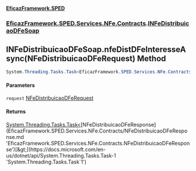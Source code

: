 #### [EficazFramework.SPED](EficazFrameworkSPED.md 'EficazFramework SPED')
### [EficazFramework.SPED.Services.NFe.Contracts](EficazFramework.SPED.Services.NFe.Contracts.md 'EficazFramework.SPED.Services.NFe.Contracts').[INFeDistribuicaoDFeSoap](EficazFramework.SPED.Services.NFe.Contracts.md#EficazFramework.SPED.Services.NFe.Contracts.INFeDistribuicaoDFeSoap 'EficazFramework.SPED.Services.NFe.Contracts.INFeDistribuicaoDFeSoap')

## INFeDistribuicaoDFeSoap.nfeDistDFeInteresseAsync(NFeDistribuicaoDFeRequest) Method

```csharp
System.Threading.Tasks.Task<EficazFramework.SPED.Services.NFe.Contracts.NFeDistribuicaoDFeResponse> nfeDistDFeInteresseAsync(EficazFramework.SPED.Services.NFe.Contracts.NFeDistribuicaoDFeRequest request);
```
#### Parameters

<a name='EficazFramework.SPED.Services.NFe.Contracts.INFeDistribuicaoDFeSoap.nfeDistDFeInteresseAsync(EficazFramework.SPED.Services.NFe.Contracts.NFeDistribuicaoDFeRequest).request'></a>

`request` [NFeDistribuicaoDFeRequest](EficazFramework.SPED.Services.NFe.Contracts/NFeDistribuicaoDFeRequest.md 'EficazFramework.SPED.Services.NFe.Contracts.NFeDistribuicaoDFeRequest')

#### Returns
[System.Threading.Tasks.Task&lt;](https://docs.microsoft.com/en-us/dotnet/api/System.Threading.Tasks.Task-1 'System.Threading.Tasks.Task`1')[NFeDistribuicaoDFeResponse](EficazFramework.SPED.Services.NFe.Contracts/NFeDistribuicaoDFeResponse.md 'EficazFramework.SPED.Services.NFe.Contracts.NFeDistribuicaoDFeResponse')[&gt;](https://docs.microsoft.com/en-us/dotnet/api/System.Threading.Tasks.Task-1 'System.Threading.Tasks.Task`1')